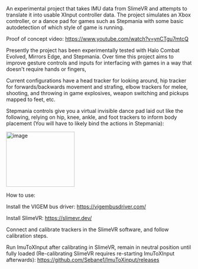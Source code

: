 An experimental project that takes IMU data from SlimeVR and attempts to translate it into usable XInput controller data. The project simulates an Xbox controller, or a dance pad for games such as Stepmania with some basic autodetection of which style of game is running.

Proof of concept video:
https://www.youtube.com/watch?v=ynCTgu7mtcQ

Presently the project has been experimentally tested with Halo Combat Evolved, Mirrors Edge, and Stepmania. Over time this project aims to improve gesture controls and inputs for interfacing with games in a way that doesn't require hands or fingers,

Current configurations have a head tracker for looking around, hip tracker for forwards/backwards movement and strafing, elbow trackers for melee, shooting, and throwing in game explosives, weapon switching and pickups mapped to feet, etc.

Stepmania controls give you a virtual invisible dance pad laid out like the following, relying on hip, knee, ankle, and foot trackers to inform body placement (You will have to likely bind the actions in Stepmania):

<img width="185" height="149" alt="image" src="https://github.com/user-attachments/assets/3b67304e-48f4-4558-a213-60100c6cd37d" />


How to use:

Install the VIGEM bus driver:
https://vigembusdriver.com/

Install SlimeVR:
https://slimevr.dev/

Connect and calibrate trackers in the SlimeVR software, and follow calibration steps.

Run ImuToXInput after calibrating in SlimeVR, remain in neutral position until fully loaded (Re-calibrating SlimeVR requires re-starting ImuToXInput afterwards):
https://github.com/Sebane1/ImuToXinput/releases
